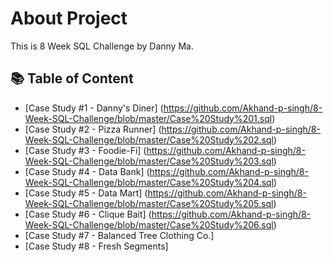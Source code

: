 # About Project
This is 8 Week SQL Challenge by Danny Ma. 

## :books: Table of Content
* [Case Study #1 - Danny's Diner] (https://github.com/Akhand-p-singh/8-Week-SQL-Challenge/blob/master/Case%20Study%201.sql)
* [Case Study #2 - Pizza Runner] (https://github.com/Akhand-p-singh/8-Week-SQL-Challenge/blob/master/Case%20Study%202.sql)
* [Case Study #3 - Foodie-Fi] (https://github.com/Akhand-p-singh/8-Week-SQL-Challenge/blob/master/Case%20Study%203.sql)
* [Case Study #4 - Data Bank] (https://github.com/Akhand-p-singh/8-Week-SQL-Challenge/blob/master/Case%20Study%204.sql)
* [Case Study #5 - Data Mart] (https://github.com/Akhand-p-singh/8-Week-SQL-Challenge/blob/master/Case%20Study%205.sql)
* [Case Study #6 - Clique Bait] (https://github.com/Akhand-p-singh/8-Week-SQL-Challenge/blob/master/Case%20Study%206.sql)
* [Case Study #7 - Balanced Tree Clothing Co.]
* [Case Study #8 - Fresh Segments]

